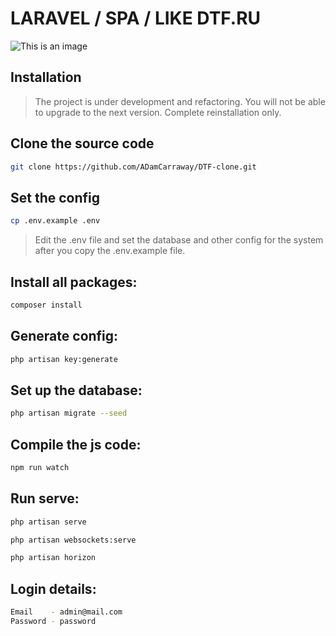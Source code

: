 # LARAVEL / SPA / LIKE DTF.RU

![This is an image](https://i.imgur.com/NX9crnm.png)

## Installation
>The project is under development and refactoring. You will not be able to upgrade to the next version. Complete reinstallation only.

## Clone the source code
```bash
git clone https://github.com/ADamCarraway/DTF-clone.git
```
## Set the config
```bash
cp .env.example .env
```
> Edit the .env file and set the database and other config for the system after you copy the .env.example file.

## Install all packages:
```bash
composer install
```

## Generate config:
```bash
php artisan key:generate
```

## Set up the database:
```bash
php artisan migrate --seed
```

## Compile the js code:
```bash
npm run watch
```

## Run serve:
```bash
php artisan serve

php artisan websockets:serve

php artisan horizon
```
## Login details:
```bash
Email    - admin@mail.com
Password - password 
```